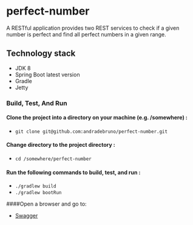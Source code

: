 # perfect-number
A RESTful application provides two REST services to check if a given number is perfect and find all perfect numbers in a given range.
## Technology stack

- JDK 8
- Spring Boot latest version
- Gradle
- Jetty

### Build, Test, And Run

#### Clone the project into a directory on your machine (e.g. /somewhere) :
	
- ``git clone git@github.com:andradebruno/perfect-number.git``

#### Change directory to the project directory :

- ``cd /somewhere/perfect-number``

#### Run the following commands to build, test, and run :
	
- ``./gradlew build``
- ``./gradlew bootRun``
	
####Open a browser and go to:

- [Swagger](http://localhost:8081/swagger-ui.html#/)